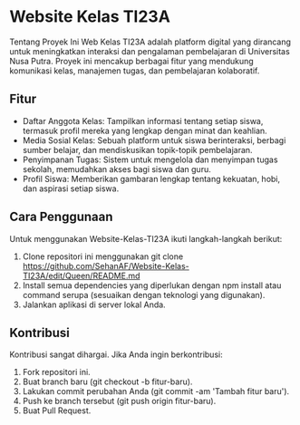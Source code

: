 # Website Kelas TI23A
Tentang Proyek Ini
Web Kelas TI23A adalah platform digital yang dirancang untuk meningkatkan interaksi dan pengalaman pembelajaran di Universitas Nusa Putra. Proyek ini mencakup berbagai fitur yang mendukung komunikasi kelas, manajemen tugas, dan pembelajaran kolaboratif.

## Fitur
- Daftar Anggota Kelas: Tampilkan informasi tentang setiap siswa, termasuk profil mereka yang lengkap dengan minat dan keahlian.
- Media Sosial Kelas: Sebuah platform untuk siswa berinteraksi, berbagi sumber belajar, dan mendiskusikan topik-topik pembelajaran.
- Penyimpanan Tugas: Sistem untuk mengelola dan menyimpan tugas sekolah, memudahkan akses bagi siswa dan guru.
- Profil Siswa: Memberikan gambaran lengkap tentang kekuatan, hobi, dan aspirasi setiap siswa.

## Cara Penggunaan
Untuk menggunakan Website-Kelas-TI23A ikuti langkah-langkah berikut:

1. Clone repositori ini menggunakan git clone https://github.com/SehanAF/Website-Kelas-TI23A/edit/Queen/README.md
2. Install semua dependencies yang diperlukan dengan npm install atau command serupa (sesuaikan dengan teknologi yang digunakan).
3. Jalankan aplikasi di server lokal Anda.

## Kontribusi
Kontribusi sangat dihargai. Jika Anda ingin berkontribusi:

1. Fork repositori ini.
2. Buat branch baru (git checkout -b fitur-baru).
3. Lakukan commit perubahan Anda (git commit -am 'Tambah fitur baru').
4. Push ke branch tersebut (git push origin fitur-baru).
5. Buat Pull Request.
